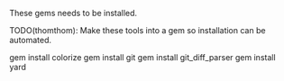 These gems needs to be installed.

TODO(thomthom): Make these tools into a gem so installation can be automated.

gem install colorize
gem install git
gem install git_diff_parser
gem install yard
